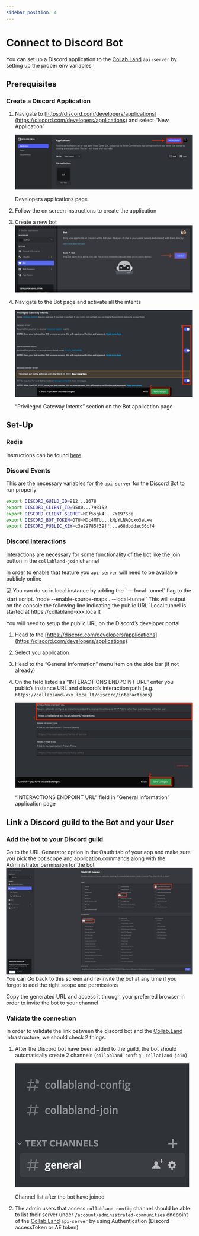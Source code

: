 ```yaml
---
sidebar_position: 4
---
```


# Connect to Discord Bot

You can set up a Discord application to the [Collab.Land](http://Collab.Land) `api-server` by setting up the proper env variables

## Prerequisites

### Create a Discord Application

1. Navigate to [https://discord.com/developers/applications](https://discord.com/developers/applications) and select “New Application”

   ![Developers applications page](./img/img1.png)

   Developers applications page

2. Follow the on screen instructions to create the application
3. Create a new bot
   ![](./img/add_bot.png)
4. Navigate to the Bot page and activate all the intents

   ![“Privileged Gateway Intents” section on the Bot application page](./img/img2.png)

   “Privileged Gateway Intents” section on the Bot application page

## Set-Up

### Redis

Instructions can be found [here](./set-up-redis.md)

### Discord Events

This are the necessary variables for the `api-server` for the Discord Bot to run properly

```bash
export DISCORD_GUILD_ID=912...1678
export DISCORD_CLIENT_ID=9580...793152
export DISCORD_CLIENT_SECRET=MCf5sgk4...7Y197S3e
export DISCORD_BOT_TOKEN=OTU4MDc4MTU...kNpYLNAOcxo3eLxw
export DISCORD_PUBLIC_KEY=c3e29785f39ff...a68dbddac36cf4
```

### Discord Interactions

Interactions are necessary for some functionality of the bot like the join button in the `collabland-join` channel

In order to enable that feature you `api-server` will need to be available publicly online

<aside>
💻 You can do so in local instance by adding the `—-local-tunnel` flag to the start script.
`node --enable-source-maps . --local-tunnel`
This will output on the console the following line indicating the public URL
`Local tunnel is started at https://collabland-xxx.loca.lt`

</aside>

You will need to setup the public URL on the Discord’s developer portal

1. Head to the [https://discord.com/developers/applications](https://discord.com/developers/applications)
2. Select you application
3. Head to the “General Information” menu item on the side bar (if not already)
4. On the field listed as “INTERACTIONS ENDPOINT URL” enter you public’s instance URL and discord’s interaction path (e.g. `https://collabland-xxx.loca.lt/discord/interactions`)

   ![“INTERACTIONS ENDPOINT URL” field in “General Information” application page](./img/img3.png)

   “INTERACTIONS ENDPOINT URL” field in “General Information” application page

## Link a Discord guild to the Bot and your User

### Add the bot to your Discord guild

Go to the URL Generator option in the Oauth tab of your app and make sure you pick the bot scope and application.commands
along with the Administrator permission for the bot
![](./img/bot_oauth_permissions.png)
You can Go back to this screen and re-invite the bot at any time if you forgot to add the right scope and permissions

Copy the generated URL and access it through your preferred browser in order to invite the bot to your channel

### Validate the connection

In order to validate the link between the discord bot and the [Collab.Land](http://Collab.Land) infrastructure, we should check 2 things.

1. After the Discord bot have been added to the guild, the bot should automatically create 2 channels (`collabland-config` , `collabland-join`)

   ![Channel list after the bot have joined](./img/img4.png)

   Channel list after the bot have joined

2. The admin users that access `collabland-config` channel should be able to list their server under `/account/administrated-communities` endpoint of the [Collab.Land](http://Collab.Land) `api-server` by using Authentication (Discord accessToken or AE token)
